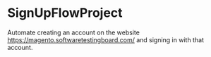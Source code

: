# SignUpFlowProject
Automate creating an account on the website https://magento.softwaretestingboard.com/ and signing in with that account.
